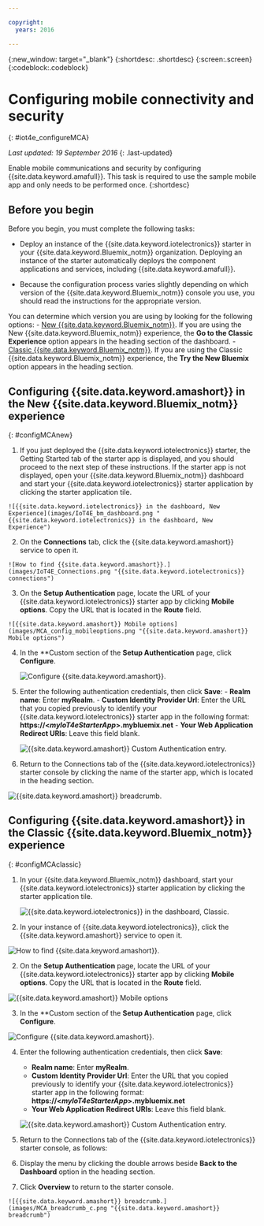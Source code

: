 ```yaml
---

copyright:
  years: 2016

---
```



<!-- Common attributes used in the template are defined as follows: -->
{:new_window: target="\_blank"}
{:shortdesc: .shortdesc}
{:screen:.screen}
{:codeblock:.codeblock}

# Configuring mobile connectivity and security
{: #iot4e_configureMCA}

*Last updated: 19 September 2016*
{: .last-updated}

Enable mobile communications and security by configuring {{site.data.keyword.amafull}}. This task is required to use the sample mobile app and only needs to be performed once.
{:shortdesc}

## Before you begin

Before you begin, you must complete the following tasks:
  - Deploy an instance of the {{site.data.keyword.iotelectronics}} starter in your {{site.data.keyword.Bluemix_notm}}
 organization. Deploying an instance of the starter automatically deploys the component applications and services, including {{site.data.keyword.amafull}}.

  - Because the configuration process varies slightly depending on which version of the {{site.data.keyword.Bluemix_notm}} console you use, you should read the instructions for the appropriate version.

  You can determine which version you are using by looking for the following options:
    - [New {{site.data.keyword.Bluemix_notm}}](#configMCAnew). If you are using the New {{site.data.keyword.Bluemix_notm}} experience, the **Go to the Classic Experience** option appears in the heading section of the dashboard.
    - [Classic {{site.data.keyword.Bluemix_notm}}](#configMCAclassic). If you are using the Classic {{site.data.keyword.Bluemix_notm}} experience, the **Try the New Bluemix** option appears in the heading section.

## Configuring {{site.data.keyword.amashort}} in the New {{site.data.keyword.Bluemix_notm}} experience
{: #configMCAnew}

  1. If you just deployed the {{site.data.keyword.iotelectronics}} starter, the Getting Started tab of the starter app is displayed, and you should proceed to the next step of these instructions. If the starter app is not displayed, open your {{site.data.keyword.Bluemix_notm}} dashboard and start your {{site.data.keyword.iotelectronics}} starter application by clicking the starter application tile.

    ![{{site.data.keyword.iotelectronics}} in the dashboard, New Experience](images/IoT4E_bm_dashboard.png "{{site.data.keyword.iotelectronics}} in the dashboard, New Experience")

  2. On the **Connections** tab, click the {{site.data.keyword.amashort}} service to open it.

    ![How to find {{site.data.keyword.amashort}}.](images/IoT4E_Connections.png "{{site.data.keyword.iotelectronics}} connections")

  3. On the **Setup Authentication** page, locate the URL of your {{site.data.keyword.iotelectronics}} starter app by clicking **Mobile options**. Copy the URL that is located in the **Route** field.

    ![{{site.data.keyword.amashort}} Mobile options](images/MCA_config_mobileoptions.png "{{site.data.keyword.amashort}} Mobile options")  

  4. In the **Custom section of the **Setup Authentication** page, click **Configure**.

       ![Configure {{site.data.keyword.amashort}}.](images/MCA_config_pg.png "{{site.data.keyword.amashort}} Setup Authentication page")  

  5. Enter the following authentication credentials, then click **Save**:
    - **Realm name**: Enter **myRealm**.
    - **Custom Identity Provider Url**: Enter the URL that you copied previously to identify your {{site.data.keyword.iotelectronics}} starter app in the following format: **https://<*myIoT4eStarterApp*>.mybluemix.net**
    - **Your Web Application Redirect URIs**: Leave this field blank.

      ![{{site.data.keyword.amashort}} Custom Authentication entry.](images/MCA_config_pg2.png "{{site.data.keyword.amashort}} Custom Authentication entry")  

  6. Return to the Connections tab of the {{site.data.keyword.iotelectronics}} starter console by clicking the name of the starter app, which is located in the heading section.

   ![{{site.data.keyword.amashort}} breadcrumb.](images/MCA_breadcrumb.png "{{site.data.keyword.amashort}} breadcrumb")

## Configuring {{site.data.keyword.amashort}} in the Classic {{site.data.keyword.Bluemix_notm}} experience
{: #configMCAclassic}

1. In your {{site.data.keyword.Bluemix_notm}} dashboard, start your {{site.data.keyword.iotelectronics}} starter application by clicking the starter application tile.

    ![{{site.data.keyword.iotelectronics}} in the dashboard, Classic.](images/IoT4E_bm_dashboard_c.png "{{site.data.keyword.iotelectronics}} in the dashboard, Classic")

2. In your instance of {{site.data.keyword.iotelectronics}}, click the {{site.data.keyword.amashort}} service to open it.   

  ![How to find {{site.data.keyword.amashort}}.](images/IoT4E_Connections_c.png "{{site.data.keyword.iotelectronics}} connections")

2. On the **Setup Authentication** page, locate the URL of your {{site.data.keyword.iotelectronics}} starter app by clicking **Mobile options**. Copy the URL that is located in the **Route** field.

  ![{{site.data.keyword.amashort}} Mobile options](images/MCA_config_mobileoptions.png "{{site.data.keyword.amashort}} Mobile options")  

3. In the **Custom section of the **Setup Authentication** page, click **Configure**.

 ![Configure {{site.data.keyword.amashort}}.](images/MCA_config_pg.png "{{site.data.keyword.amashort}} Setup Authentication page")  

4. Enter the following authentication credentials, then click **Save**:
   - **Realm name**: Enter **myRealm**.
   - **Custom Identity Provider Url**: Enter the URL that you copied previously to identify your {{site.data.keyword.iotelectronics}} starter app in the following format: **https://<*myIoT4eStarterApp*>.mybluemix.net**
   - **Your Web Application Redirect URIs**: Leave this field blank.

    ![{{site.data.keyword.amashort}} Custom Authentication entry.](images/MCA_config_pg2.png "{{site.data.keyword.amashort}} Custom Authentication entry")  

5. Return to the Connections tab of the {{site.data.keyword.iotelectronics}} starter console, as follows:
  1. Display the menu by clicking the double arrows beside **Back to the Dashboard** option in the heading section.
  2. Click **Overview** to return to the starter console.  

    ![{{site.data.keyword.amashort}} breadcrumb.](images/MCA_breadcrumb_c.png "{{site.data.keyword.amashort}} breadcrumb")
